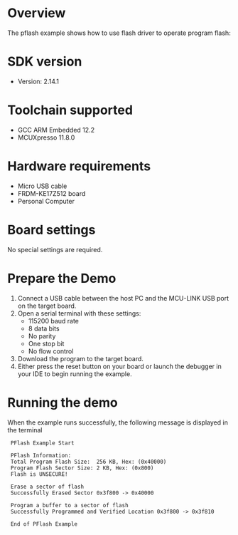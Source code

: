 Overview
========
The pflash example shows how to use flash driver to operate program flash:



SDK version
===========
- Version: 2.14.1

Toolchain supported
===================
- GCC ARM Embedded  12.2
- MCUXpresso  11.8.0

Hardware requirements
=====================
- Micro USB cable
- FRDM-KE17Z512 board
- Personal Computer

Board settings
==============
No special settings are required.

Prepare the Demo
================
1.  Connect a USB cable between the host PC and the MCU-LINK USB port on the target board.
2. Open a serial terminal with these settings:
    - 115200 baud rate
    - 8 data bits
    - No parity
    - One stop bit
    - No flow control
3. Download the program to the target board.
4. Either press the reset button on your board or launch the debugger in your IDE to begin running the example.

Running the demo
================
When the example runs successfully, the following message is displayed in the terminal

~~~~~~~~~~~~
 PFlash Example Start 

 PFlash Information: 
 Total Program Flash Size:	256 KB, Hex: (0x40000)
 Program Flash Sector Size:	2 KB, Hex: (0x800) 
 Flash is UNSECURE!

 Erase a sector of flash
 Successfully Erased Sector 0x3f800 -> 0x40000

 Program a buffer to a sector of flash 
 Successfully Programmed and Verified Location 0x3f800 -> 0x3f810 

 End of PFlash Example
~~~~~~~~~~~~
